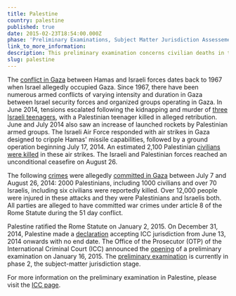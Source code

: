```yaml
---
title: Palestine
country: palestine
published: true
date: 2015-02-23T18:54:00.000Z
phase: 'Preliminary Examinations, Subject Matter Jurisdiction Assessement'
link_to_more_information:
description: This preliminary examination concerns civilian deaths in the Gaza Strip resulting from Hamas rockets and Israeli air strikes. The preliminary examination is currently in the subject-matter jurisdiction stage.
slug: palestine
---
```



The [conflict in Gaza](http://www.npr.org/2011/05/24/136495202/background-israels-pre-1967-boundaries) between Hamas and Israeli forces dates back to 1967 when Israel allegedly occupied Gaza. Since 1967, there have been numerous armed conflicts of varying intensity and duration in Gaza between Israel security forces and organized groups operating in Gaza. In June 2014, tensions escalated following the kidnapping and murder of [three Israeli teenagers](http://www.bbc.com/news/world-middle-east-28371966), with a Palestinian teenager killed in alleged retribution. June and July 2014 also saw an increase of launched rockets by Palestinian armed groups. The Israeli Air Force responded with air strikes in Gaza designed to cripple Hamas' missile capabilities, followed by a ground operation beginning July 17, 2014. An estimated 2,100 Palestinian [civilians were killed](http://www.telegraph.co.uk/news/picturegalleries/worldnews/9138976/Israeli-air-strikes-on-Gaza-and-Palestinian-rocket-attacks.html) in these air strikes. The Israeli and Palestinian forces reached an unconditional ceasefire on August 26.

The following [crimes](http://www.ohchr.org/EN/HRBodies/HRC/CoIGazaConflict/Pages/ReportCoIGaza.aspx) were allegedly [committed in Gaza](http://www.bbc.com/news/world-middle-east-28439404) between July 7 and August 26, 2014: 2000 Palestinians, including 1000 civilians and over 70 Israelis, including six civilians were reportedly killed. Over 12,000 people were injured in these attacks and they were Palestinians and Israelis both. All parties are alleged to have committed war crimes under article 8 of the Rome Statute during the 51 day conflict.

Palestine ratified the Rome Statute on January 2, 2015. On December 31, 2014, Palestine made a [declaration](https://www.legal-tools.org/uploads/tx_ltpdb/Palestine_A_12-3_03.pdf) accepting ICC jurisdiction from June 13, 2014 onwards with no end date. The Office of the Prosecutor (OTP) of the International Criminal Court (ICC) announced the [opening](https://www.icc-cpi.int//Pages/item.aspx?name=pr1083) of a preliminary examination on January 16, 2015. The [preliminary examination](https://www.icc-cpi.int/iccdocs/otp/OTP-PE-rep-2015-Eng.pdf) is currently in phase 2, the subject-matter jurisdiction stage.

For more information on the preliminary examination in Palestine, please visit the [ICC page](http://www.icc-cpi.int/en_menus/icc/structure%20of%20the%20court/office%20of%20the%20prosecutor/comm%20and%20ref/pe-ongoing/palestine/Pages/palestine.aspx).